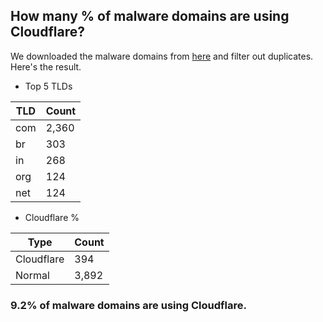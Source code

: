 ## How many % of malware domains are using Cloudflare?


We downloaded the malware domains from [here](https://urlhaus.abuse.ch) and filter out duplicates.
Here's the result.


[//]: # (start replacement)


- Top 5 TLDs

| TLD | Count |
| --- | --- |
| com | 2,360 |
| br | 303 |
| in | 268 |
| org | 124 |
| net | 124 |


- Cloudflare %

| Type | Count |
| --- | --- |
| Cloudflare | 394 |
| Normal | 3,892 |


### 9.2% of malware domains are using Cloudflare.